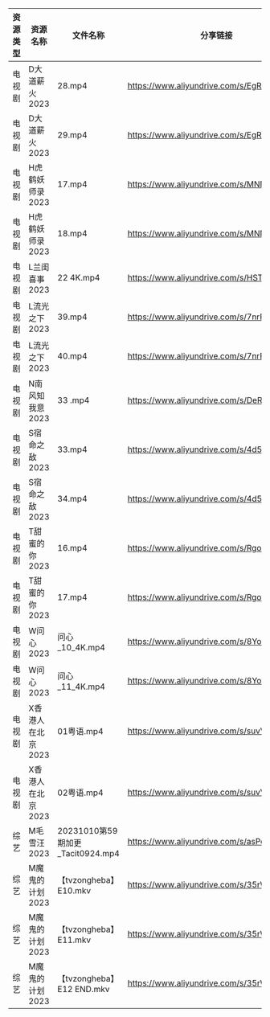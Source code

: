 | 资源类型 | 资源名称        | 文件名称                         | 分享链接                                      | 更新时间       |
| ---- | ----------- | ---------------------------- | ----------------------------------------- | ---------- |
| 电视剧  | D大道薪火2023   | 28.mp4                       | https://www.aliyundrive.com/s/EgRo2iJ1cNB | 2023-10-11 |
| 电视剧  | D大道薪火2023   | 29.mp4                       | https://www.aliyundrive.com/s/EgRo2iJ1cNB | 2023-10-11 |
| 电视剧  | H虎鹤妖师录2023  | 17.mp4                       | https://www.aliyundrive.com/s/MNNf8Xg4ZRb | 2023-10-11 |
| 电视剧  | H虎鹤妖师录2023  | 18.mp4                       | https://www.aliyundrive.com/s/MNNf8Xg4ZRb | 2023-10-11 |
| 电视剧  | L兰闺喜事2023   | 22 4K.mp4                    | https://www.aliyundrive.com/s/HSTGHiG6pDw | 2023-10-11 |
| 电视剧  | L流光之下2023   | 39.mp4                       | https://www.aliyundrive.com/s/7nrF9xgieoR | 2023-10-11 |
| 电视剧  | L流光之下2023   | 40.mp4                       | https://www.aliyundrive.com/s/7nrF9xgieoR | 2023-10-11 |
| 电视剧  | N南风知我意2023  | 33 .mp4                      | https://www.aliyundrive.com/s/DeRMnNbejyx | 2023-10-11 |
| 电视剧  | S宿命之敌2023   | 33.mp4                       | https://www.aliyundrive.com/s/4d5Stsg6Pgd | 2023-10-11 |
| 电视剧  | S宿命之敌2023   | 34.mp4                       | https://www.aliyundrive.com/s/4d5Stsg6Pgd | 2023-10-11 |
| 电视剧  | T甜蜜的你2023   | 16.mp4                       | https://www.aliyundrive.com/s/RgouZAbXoar | 2023-10-11 |
| 电视剧  | T甜蜜的你2023   | 17.mp4                       | https://www.aliyundrive.com/s/RgouZAbXoar | 2023-10-11 |
| 电视剧  | W问心2023     | 问心_10_4K.mp4                 | https://www.aliyundrive.com/s/8YozrD7jiUS | 2023-10-11 |
| 电视剧  | W问心2023     | 问心_11_4K.mp4                 | https://www.aliyundrive.com/s/8YozrD7jiUS | 2023-10-11 |
| 电视剧  | X香港人在北京2023 | 01粤语.mp4                     | https://www.aliyundrive.com/s/suvVXjuNbPu | 2023-10-11 |
| 电视剧  | X香港人在北京2023 | 02粤语.mp4                     | https://www.aliyundrive.com/s/suvVXjuNbPu | 2023-10-11 |
| 综艺   | M毛雪汪2023    | 20231010第59期加更_Tacit0924.mp4 | https://www.aliyundrive.com/s/asPqfgPRqAg | 2023-10-11 |
| 综艺   | M魔鬼的计划2023  | 【tvzongheba】E10.mkv          | https://www.aliyundrive.com/s/35rWGUmoZ3r | 2023-10-11 |
| 综艺   | M魔鬼的计划2023  | 【tvzongheba】E11.mkv          | https://www.aliyundrive.com/s/35rWGUmoZ3r | 2023-10-11 |
| 综艺   | M魔鬼的计划2023  | 【tvzongheba】E12 END.mkv      | https://www.aliyundrive.com/s/35rWGUmoZ3r | 2023-10-11 |
